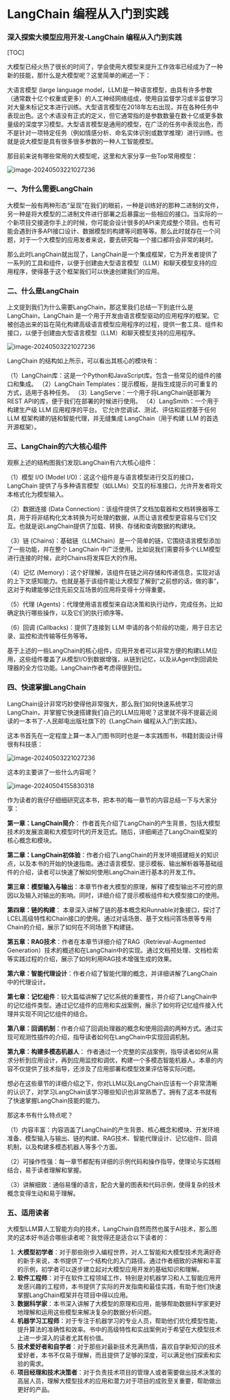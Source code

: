 # LangChain 编程从入门到实践

### 深入探索大模型应用开发-LangChain 编程从入门到实践



[TOC]

大模型已经火热了很长的时间了，学会使用大模型来提升工作效率已经成为了一种新的技能，那什么是大模型呢？这里简单的阐述一下：

大语言模型 (large language model，LLM)是一种语言模型，由具有许多参数（通常数十亿个权重或更多）的人工神经网络组成，使用自监督学习或半监督学习对大量未标记文本进行训练。大型语言模型在2018年左右出现，并在各种任务中表现出色。这个术语没有正式的定义，但它通常指的是参数数量在数十亿或更多数量级的深度学习模型。大型语言模型是通用的模型，在广泛的任务中表现出色，而不是针对一项特定任务（例如情感分析、命名实体识别或数学推理）进行训练。也就是说大模型是具有很多很多参数的一种人工智能模型。

那目前来说有哪些常用的大模型呢，这里和大家分享一些Top常用模型：

![image-20240503221027236](1.png)



### 一、为什么需要LangChain

大模型一般有两种形态“呈现”在我们的眼前，一种是训练好的那种二进制的文件，另一种是将大模型的二进制文件进行部署之后暴露出一些相应的接口。当实际的一个新项目交接道你手上的时候，你可能会设计很多的API来完成整个项目。也有可能会遇到许多API接口设计、数据模型的构建等问题等等。那么此时就存在一个问题，对于一个大模型的应用发者来说，要去研究每一个接口都将会非常的耗时。

那么此时LangChain就出现了，LangChain是一个集成框架，它为开发者提供了一系列的工具和组件，以便于创建由大型语言模型（LLM）和聊天模型支持的应用程序，使得基于这个框架我们可以快速创建我们的应用。



### 二、什么是LangChain

上文提到我们为什么需要LangChain，那这里我们总结一下到底什么是LangChain，LangChain 是一个用于开发由语言模型驱动的应用程序的框架。它被创造出来的旨在简化构建高级语言模型应用程序的过程，提供一套工具、组件和接口，以便于创建由大型语言模型（LLM）和聊天模型支持的应用程序。

![image-20240503221027236](2.png)



LangChain 的结构如上所示，可以看出其核心的模块有：

（1）LangChain库：这是一个Python和JavaScript库。包含一些常见的组件的接口和集成。
（2）LangChain Templates：提示模板，是指生成提示的可重复的方式，适用于各种任务。
（3）LangServe：一个用于将LangChain链部署为REST API的库，便于我们在部署的时候进行使用。
（4）LangSmith：一个用于构建生产级 LLM 应用程序的平台。 它允许您调试、测试、评估和监控基于任何 LLM 框架构建的链和智能代理，并无缝集成 LangChain（用于构建 LLM 的首选开源框架）。





### 三、LangChain的六大核心组件

观察上述的结构图我们发现LangChain有六大核心组件：

（1）模型 I/O (Model I/O)：这这个组件是与语言模型进行交互的接口，LangChain 提供了与多种语言模型（如LLMs）交互的标准接口，允许开发者将文本格式化为模型输入。

（2）数据连接 (Data Connection)：该组件提供了文档加载器和文档转换器等工具，用于将非结构化文本转换为可处理的数据，从而让语言模型更容易与它们交互。也就是说LangChain提供了加载、转换、存储和查询数据的构建块。

（3）链 (Chains)：基础链（LLMChain）是一个简单的链，它围绕语言模型添加了一些功能，并在整个 LangChain 中广泛使用。比如说我们需要将多个LLM模型进行连接的时候，此时Chains将发挥巨大的作用。

（4）记忆 (Memory)：这个好理解，该组件在链之间存储和传递信息，实现对话的上下文感知能力。也就是基于该组件能让大模型了解到“之前想的话，做的事”，这对于构建能够记住先前交互场景的应用将变得十分得重要。

（5）代理 (Agents)：代理使用语言模型来自动决策和执行动作，完成任务。比如确定执行哪些操作，以及它们的执行顺序等。

（6）回调 (Callbacks)：提供了连接到 LLM 申请的各个阶段的功能，用于日志记录、监控和流传输等任务等等。

基于上述的一些LangChain的核心组件，应用开发者可以非常方便的构建LLM应用，这些组件覆盖了从模型I/O到数据增强，从链到记忆，以及从Agent到回调处理器的全方位功能。LangChain作者考虑得很到位。



### 四、快速掌握LangChain

LangChain设计非常巧妙使得他非常强大，那么我们如何快速系统学习LangChain，并掌握它快速搭建我们自己的LLM应用呢？这里就不得不提最近阅读的一本书了-人民邮电出版社旗下的《LangChain 编程从入门到实践》。

这本书首先在一定程度上算一本入门图书同时也是一本实践图书，书籍封面设计得很有科技感：

![image-20240503221027236](3.png)



这本的主要讲了一些什么内容呢？

![image-20240504155830318](5.png)



作为读者的我仔仔细细研究这本书，把本书的每一章节的内容总结一下与大家分享：

**第一章：LangChain简介**： 作者首先介绍了LangChain的产生背景，包括大模型技术的发展浪潮和大模型时代的开发范式。随后，详细阐述了LangChain框架的核心概念和模块。

**第二章：LangChain初体验**：作者介绍了LangChain的开发环境搭建相关的知识点，以及本书的开始的快速指南。通过语言模型、提示模板、输出解析器等基础组件的介绍，读者可以快速了解如何使用LangChain进行基本的开发工作。

**第三章：模型输入与输出**：本章节作者大模型的原理，解释了模型输出不可控的原因以及输入对输出的影响。同时，详细介绍了提示模板组件和大模型接口的使用。

**第四章：链的构建**： 本章深入讲解了链的基本概念和Runnable对象接口，探讨了LCEL高级特性和Chain接口的使用。通过对话场景、基于文档问答场景等专用Chain的介绍，展示了如何在不同场景下构建链。

**第五章：RAG技术**：作者在本章节详细介绍了RAG（Retrieval-Augmented Generation）技术的概述和在LangChain中的实现。通过文档预处理、文档检索等实践过程的介绍，展示了如何利用RAG技术增强生成的效果。

**第六章：智能代理设计**：作者介绍了智能代理的概念，并详细讲解了LangChain中的代理设计。

**第七章：记忆组件**：较大篇幅讲解了记忆系统的重要性，并介绍了LangChain中的记忆组件类型。通过记忆组件的应用和实战案例，展示了如何将记忆组件接入代理并实现不同记忆组件的结合。

**第八章：回调机制**：作者介绍了回调处理器的概念和使用回调的两种方式。通过实现可观测性插件的介绍，指导读者如何在LangChain中实现回调机制。

**第九章：构建多模态机器人**： 作者通过一个完整的实战案例，指导读者如何从需求分析到应用设计，再到应用监控和调优，构建一个多模态智能机器人。本章的内容不仅提供了技术指导，还涉及了应用部署和模型效果评估等实际问题。

想必在这些章节的详细介绍之下，你对LLM以及LangChain应该有一个非常清晰的认识了，对学习LangChain该学习哪些知识也非常熟悉了。拥有了这本书就有了快速掌握LangChain技能的能力。



那这本书有什么特点呢？

（1）内容丰富：内容涵盖了LangChain的产生背景、核心概念和模块、开发环境准备、模型输入与输出、链的构建、RAG技术、智能代理设计、记忆组件、回调机制，以及构建多模态机器人等多个方面。

（2）可操作性强：每一章节都配有详细的示例代码和操作指导，使理论与实践相结合，易于读者理解和掌握。

（3）讲解细致：通俗易懂的语言，配合大量的图表和代码示例，使得复杂的技术概念变得生动和易于理解。



### 五、适用读者

大模型LLM算人工智能方向的技术，LangChain自然而然也属于AI技术，那么图灵的这本好书适合哪些读者呢？我觉得还是适合以下读者的：

1. **大模型初学者**：对于那些刚步入编程世界，对人工智能和大模型技术充满好奇的新手来说，本书提供了一个结构化的入门路径。通过作者细致的讲解和丰富的示例，初学者可以逐步建立起对大模型应用开发的基础知识和理解。
2. **软件工程师**：对于在软件工程领域工作，特别是对机器学习和人工智能应用开发感兴趣的工程师，本书提供了实际的开发指南和最佳实践，有助于他们快速掌握LangChain框架并在项目中得以应用。
3. **数据科学家**：本书深入讲解了大模型的原理和应用，能够帮助数据科学家更好地理解和运用这些模型来解决复杂的数据分析问题。
4. **机器学习工程师**：对于专注于机器学习的专业人员，帮助他们优化模型性能，提升算法的准确性和效率。书中的高级特性和实战案例对于希望在大模型技术上进一步深入的读者尤其有价值。
5. **技术爱好者和自学者**：对于那些对最新技术充满热情，喜欢自学新知识的技术爱好者，本书不仅易于理解，而且提供了足够的深度，可以满足他们探索和实验的需求。
6. **项目经理和技术决策者**：对于负责技术项目的管理人或者需要做出技术决策的高层人员，理解大模型技术的应用和潜力对于项目的成败至关重要，帮助做出更好的产品。

